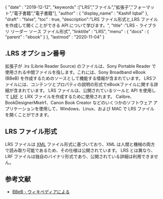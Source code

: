{
  "date" : "2019-12-12",
  "keywords" :["LRS","ファイル","拡張子","フォーマット","電子書籍","電子書籍"],
  "author" : {
    "display_name" : "Kashif Iqbal"
},
  "draft" : "false",
  "toc" : true,
  "description":"LRS ファイル形式と,LRS ファイルを作成して開くことができる API について学びます。",
  "title" :"LRS - ライブラリ リーダー ソース ファイル形式",
  "linktitle" : "LRS",
  "menu" : {
    "docs" : {
      "parent" : "ebook"
}
},
  "lastmod" : "2020-11-04"
}

## .LRS オプション番号

拡張子が .lrs (Librie Reader Source) のファイルは、Sony Portable Reader で使用される中間ファイルを指します。これには、Sony Broadband eBook (BBeB) を作成するためのソースとして機能する情報が含まれています。 LRSファイルには、コンテンツとプロパティの説明の形式でeBookファイルに関する詳細が含まれています。 LRS ファイルは、公開されているツールと API を使用して [LRF](/ebook/lrf/) と LRX ファイルを作成するために使用されます。 Calibre、BookDesignerMkelrf、Canon Book Creator などのいくつかのソフトウェア アプリケーションを使用して、Windows、Linux、および MAC で LRS ファイルを開くことができます。

## LRS ファイル形式

LRS ファイルは [XML](/web/xml/) ファイル形式に基づいており、XML は人間と機械の両方で読み取り可能であるため、その仕様は公開されています。 LRS とは異なり、LRF ファイルは独自のバイナリ形式であり、公開されている詳細は利用できません。

## 参考文献

* [BBeB - ウィキペディアによる](https://en.wikipedia.org/wiki/BBeB)

